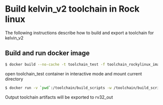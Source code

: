 # Build kelvin_v2 toolchain in Rock linux

The following instructions describe how to build and export a toolchain for kelvin_v2

## Build and run docker image

```sh
$ docker build --no-cache -t toolchain_test -f toolchain_rockylinux_image.dockerfile .
```
open toolchain_test container in interactive mode and mount current directory
```sh
$ docker run -v `pwd`:/toolchain/build_scripts -w /toolchain/build_scripts toolchain_test bash kelvin_v2_toolchain_build.sh
```

Output toolchain artifacts will be exported to rv32_out